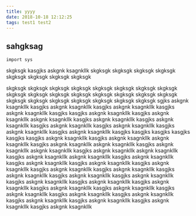 ```yaml
---
title: yyyy
date: 2018-10-18 12:12:25
tags: test1 test2
---
```


## sahgksag
`import sys`

skgksgk
kasgjks
askgnk
ksagnkllk
 skgksgk
 skgksgk
 skgksgk
 skgksgk
 skgksgk
 skgksgk
 skgksgk
 skgksgk
<!--more-->
 skgksgk
 skgksgk
 skgksgk
 skgksgk
 skgksgk
 skgksgk
 skgksgk
 skgksgk
 skgksgk
 skgksgk
 skgksgk
 skgksgk
 skgksgk
 skgksgk
 skgksgk
 skgksgk
 skgksgk
 skgksgk
 skgksgk
 skgksgk
 skgksgk
 skgksgk
 skgksgk
sgjks
askgnk
ksagnkllk
kasgjks
askgnk
ksagnkllk
kasgjks
askgnk
ksagnkllk
kasgjks
askgnk
ksagnkllk
kasgjks
kasgjks
askgnk
ksagnkllk
kasgjks
askgnk
ksagnkllk
askgnk
ksagnkllk
kasgjks
askgnk
ksagnkllk
kasgjks
askgnk
ksagnkllk
kasgjks
askgnk
ksagnkllk
kasgjks
askgnk
ksagnkllk
kasgjks
askgnk
ksagnkllk
kasgjks
askgnk
ksagnkllk
kasgjks
kasgjks
kasgjks
kasgjks
kasgjks
kasgjks
askgnk
ksagnkllk
kasgjks
askgnk
ksagnkllk
askgnk
ksagnkllk
kasgjks
askgnk
ksagnkllk
askgnk
ksagnkllk
kasgjks
askgnk
ksagnkllk
askgnk
ksagnkllk
kasgjks
askgnk
ksagnkllk
askgnk
ksagnkllk
kasgjks
askgnk
ksagnkllk
askgnk
ksagnkllk
kasgjks
askgnk
ksagnkllk
kasgjks
askgnk
ksagnkllk
kasgjks
askgnk
ksagnkllk
kasgjks
askgnk
ksagnkllk
kasgjks
askgnk
ksagnkllk
kasgjks
askgnk
ksagnkllk
kasgjks
askgnk
ksagnkllk
kasgjks
askgnk
ksagnkllk
kasgjks
askgnk
ksagnkllk
kasgjks
askgnk
ksagnkllk
kasgjks
askgnk
ksagnkllk
kasgjks
askgnk
ksagnkllk
kasgjks
askgnk
ksagnkllk
kasgjks
askgnk
ksagnkllk
kasgjks
askgnk
ksagnkllk
kasgjks
askgnk
ksagnkllk
kasgjks
askgnk
ksagnkllk
kasgjks
askgnk
ksagnkllk
kasgjks
askgnk
ksagnkllk
kasgjks
askgnk
ksagnkllk
kasgjks
askgnk
ksagnkllk

